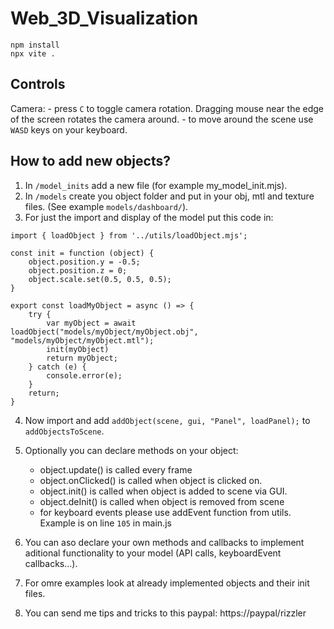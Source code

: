 # Web_3D_Visualization

```
npm install
npx vite .
```

## Controls

Camera: - press `C` to toggle camera rotation. Dragging mouse near the edge of the screen rotates the camera around. - to move around the scene use `WASD` keys on your keyboard.

## How to add new objects?

1. In `/model_inits` add a new file (for example my_model_init.mjs).
2. In `/models` create you object folder and put in your obj, mtl and texture files. (See example `models/dashboard/`).
3. For just the import and display of the model put this code in:

```
import { loadObject } from '../utils/loadObject.mjs';

const init = function (object) {
    object.position.y = -0.5;
    object.position.z = 0;
    object.scale.set(0.5, 0.5, 0.5);
}

export const loadMyObject = async () => {
    try {
        var myObject = await loadObject("models/myObject/myObject.obj", "models/myObject/myObject.mtl");
        init(myObject)
        return myObject;
    } catch (e) {
        console.error(e);
    }
    return;
}
```

4. Now import and add `addObject(scene, gui, "Panel", loadPanel);` to `addObjectsToScene`.
5. Optionally you can declare methods on your object:
   - object.update() is called every frame
   - object.onClicked() is called when object is clicked on.
   - object.init() is called when object is added to scene via GUI.
   - object.deInit() is called when object is removed from scene
   - for keyboard events please use addEvent function from utils. Example is on line `105` in main.js
6. You can aso declare your own methods and callbacks to implement aditional functionality to your model (API calls, keyboardEvent callbacks...).
7. For omre examples look at already implemented objects and their init files.

8. You can send me tips and tricks to this paypal: https://paypal/rizzler
